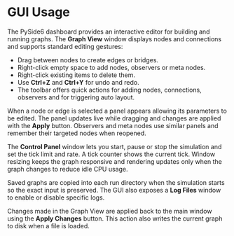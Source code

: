 # GUI Usage

The PySide6 dashboard provides an interactive editor for building and running graphs. The **Graph View** window displays nodes and connections and supports standard editing gestures:

- Drag between nodes to create edges or bridges.
- Right-click empty space to add nodes, observers or meta nodes.
- Right-click existing items to delete them.
- Use **Ctrl+Z** and **Ctrl+Y** for undo and redo.
- The toolbar offers quick actions for adding nodes, connections, observers and for triggering auto layout.

When a node or edge is selected a panel appears allowing its parameters to be edited. The panel updates live while dragging and changes are applied with the **Apply** button. Observers and meta nodes use similar panels and remember their targeted nodes when reopened.

The **Control Panel** window lets you start, pause or stop the simulation and set the tick limit and rate. A tick counter shows the current tick. Window resizing keeps the graph responsive and rendering updates only when the graph changes to reduce idle CPU usage.

Saved graphs are copied into each run directory when the simulation starts so the exact input is preserved. The GUI also exposes a **Log Files** window to enable or disable specific logs.

Changes made in the Graph View are applied back to the main window using the **Apply Changes** button. This action also writes the current graph to disk when a file is loaded.
